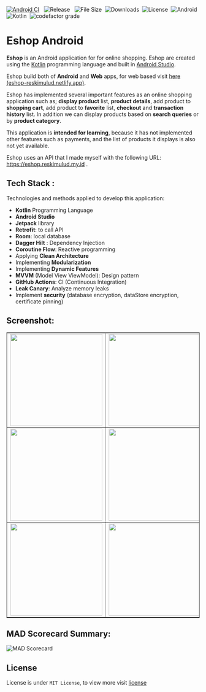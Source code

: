 [![Android CI](https://github.com/reskimulud/eshop-android/actions/workflows/automated_build.yml/badge.svg?branch=master)](https://github.com/reskimulud/eshop-android/actions/workflows/automated_build.yml) &nbsp;
![Release](https://img.shields.io/github/v/release/reskimulud/eshop-android) &nbsp;
![File Size](https://img.shields.io/github/repo-size/reskimulud/eshop-android?logo=github)&nbsp;
![Downloads](https://img.shields.io/github/downloads/reskimulud/eshop-android/total)&nbsp;
![License](https://img.shields.io/github/license/reskimulud/eshop-android?logo=github)&nbsp;
![Android](https://img.shields.io/badge/Android-3DDC84?logo=android&logoColor=white)&nbsp;
![Kotlin](https://img.shields.io/badge/kotlin-%230095D5.svg?logo=kotlin&logoColor=white)&nbsp;
![codefactor grade](https://img.shields.io/codefactor/grade/github/reskimulud/eshop-android/master?label=codefactor%20grade&logo=codefactor)&nbsp;

# Eshop Android

**Eshop** is an Android application for for online shopping. Eshop are created using the [Kotlin](https://kotlinlang.org) programming language and built in [Android Studio](https://developer.android.com/studio).

Eshop build both of **Android** and **Web** apps, for web based visit [here (eshop-reskimulud.netlify.app)](https://eshop-reskimulud.netlify.app/).

Eshop has implemented several important features as an online shopping application such as; **display product** list, **product details**, add product to **shopping cart**, add product to **favorite** list, **checkout** and **transaction history** list. In addition we can display products based on **search queries** or by **product category**.

This application is **intended for learning**, because it has not implemented other features such as payments, and the list of products it displays is also not yet available.

Eshop uses an API that I made myself with the following URL: https://eshop.reskimulud.my.id .

## Tech Stack :

Technologies and methods applied to develop this application:

- **Kotlin** Programming Language
- **Android Studio**
- **Jetpack** library
- **Retrofit**: to call API
- **Room**: local database
- **Dagger Hilt** : Dependency Injection
- **Coroutine Flow**: Reactive programming
- Applying **Clean Architecture**
- Implementing **Modularization**
- Implementing **Dynamic Features**
- **MVVM** (Model View ViewModel): Design pattern
- **GitHub Actions**: CI (Continuous Integration)
- **Leak Canary**: Analyze memory leaks
- Implement **security** (database encryption, dataStore encryption, certificate pinning)

## Screenshot:

<table border="1" align="center">
  <tr>
    <td><img src="https://raw.githubusercontent.com/reskimulud/reskimulud/main/assets_for_project/eshop-android/Screenshot_2022-08-28-10-15-36-72.png" width="240px" /></td>
    <td><img src="https://raw.githubusercontent.com/reskimulud/reskimulud/main/assets_for_project/eshop-android/Screenshot_2022-08-28-10-15-41-69.png" width="240px" /></td>
    <td><img src="https://raw.githubusercontent.com/reskimulud/reskimulud/main/assets_for_project/eshop-android/Screenshot_2022-08-28-10-15-49-99.png" width="240px" /></td>
  </tr>

  <tr>
    <td><img src="https://raw.githubusercontent.com/reskimulud/reskimulud/main/assets_for_project/eshop-android/Screenshot_2022-08-28-10-16-14-04.png" width="240px" /></td>
    <td><img src="https://raw.githubusercontent.com/reskimulud/reskimulud/main/assets_for_project/eshop-android/Screenshot_2022-08-28-10-16-26-40.png" width="240px" /></td>
    <td><img src="https://raw.githubusercontent.com/reskimulud/reskimulud/main/assets_for_project/eshop-android/Screenshot_2022-08-28-10-16-41-19.png" width="240px" /></td>
  </tr>

  <tr>
    <td><img src="https://raw.githubusercontent.com/reskimulud/reskimulud/main/assets_for_project/eshop-android/Screenshot_2022-08-28-10-16-51-74.png" width="240px" /></td>
    <td><img src="https://raw.githubusercontent.com/reskimulud/reskimulud/main/assets_for_project/eshop-android/Screenshot_2022-08-28-10-17-07-99.png" width="240px" /></td>
    <td><img src="https://raw.githubusercontent.com/reskimulud/reskimulud/main/assets_for_project/eshop-android/Screenshot_2022-08-28-10-17-17-94.png" width="240px" /></td>
  </tr>

</table>

## MAD Scorecard Summary:
![MAD Scorecard](https://raw.githubusercontent.com/reskimulud/reskimulud/main/assets_for_project/eshop-android/summary.png)

## License

License is under `MIT License`, to view more visit [license](LICENSE)